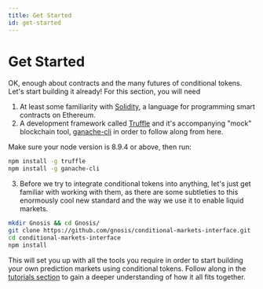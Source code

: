 ```yaml
---
title: Get Started
id: get-started
---
```


# Get Started

OK, enough about contracts and the many futures of conditional tokens. Let's start building it already! For this section, you will need 

1. At least some familiarity with [Solidity](https://solidity.readthedocs.io/), a language for programming smart contracts on Ethereum. 
2. A development framework called [Truffle](https://www.trufflesuite.com/) and it's accompanying "mock" blockchain tool, [ganache-cli](https://github.com/trufflesuite/ganache-cli/blob/master/README.md) in order to follow along from here.

Make sure your node version is 8.9.4 or above, then run:

```bash
npm install -g truffle
npm install -g ganache-cli
```

3. Before we try to integrate conditional tokens into anything, let's just get familiar with working with them, as there are some subtleties to this enormously cool new standard and the way we use it to enable liquid markets.

```bash
mkdir Gnosis && cd Gnosis/
git clone https://github.com/gnosis/conditional-markets-interface.git
cd conditional-markets-interface
npm install
```

This will set you up with all the tools you require in order to start building your own prediction markets using conditional tokens. Follow along in the [tutorials section](../tutorials/) to gain a deeper understanding of how it all fits together.
